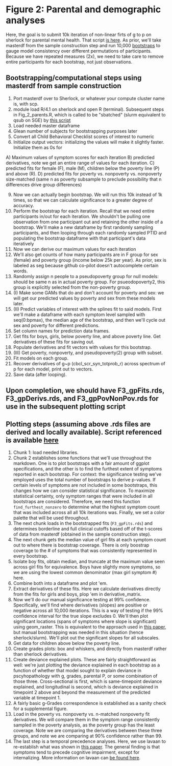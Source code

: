 # Figure 2: Parental and demographic analyses

Here, the goal is to submit 10k iteration of non-linear firts of g to p on sherlock for parental mental health. That script [is here](https://github.com/WilliamsPanLab/gp/blob/master/Slurm/Fig_2_parents.R).
As prior, we'll take masterdf from the sample construction step and run 10,000 [bootstraps](https://en.wikipedia.org/wiki/Bootstrapping_(statistics)) to gauge model consistency over different permutations of participants. Because we have repeated measures (2x), we need to take care to remove entire participants for each bootstrap, not just observations.

## Bootstrapping/computational steps using masterdf from sample construction

1. Port masterdf over to Sherlock, or whatever your compute cluster name is, with scp. 
2. module load R/4.1 on sherlock and open R (terminal). Subsequent steps in Fig_2_parents.R, which is called to be "sbatched" (slurm equivalent to qsub on SGE) by [this script](https://github.com/WilliamsPanLab/gp/blob/master/Slurm/sbatch_Fig2_Parents.sh)
4. Load needed master dataframe
5. Glean number of subjects for bootstrapping purposes later
6. Convert all Child Behavioral Checklist scores of interest to numeric
7. Initialize output vectors: initializing the values will make it slightly faster. Initialize them as 0s for
   
  A) Maximum values of symptom scores for each iteration
  B) predictied derivatives, note we get an entire range of values for each iteration.
  C) predicted fits for female (F), male (M), children below the poverty line (P) and above (R).
  D) predicted fits for poverty vs. nonpoverty vs. nonpoverty size-matched (same n as poverty subsample to preclude possibility that n differences drive group differences)

9. Now we can actually begin bootstrap. We will run this 10k instead of 1k times, so that we can calculate significance to a greater degree of accuracy.
10. Perform the bootstrap for each iteration. Recall that we need entire participants in/out for each iteration. We shouldn't be pulling one observation from one participant out and retaining the other inside of a bootstrap. We'll make a new dataframe by first randomly sampling participants, and then looping through each randomly sampled PTID and populating the bootstrap dataframe with that participant's data iteratively
11. Now we can derive our maximum values for each iteration
12. We'll also get counts of how many participants are in F group for sex (female) and poverty group (income below 25k per year). As prior, sex is labeled as seg because github co-pilot doesn't autocomplete certain words.
13. Randomly assign n people to a pseudopoverty group for null models: should be same n as in actual poverty group. For psueodopoverty2, this group is explicitly selected from the non-poverty group.
14. (I) Make some GAMs that do and don't account for poverty and sex: we will get our predicted values by poverty and sex from these models later.
15. (II) Predict variables of interest with the splines fit to said models. First we'll make a dataframe with each symptom level sampled with seq(0:bpmax), the median age of the bootstrap, and then we'll cycle out sex and poverty for different predictions.
16. Set column names for prediction data frames.
17. Get fits for boys, girls, below poverty line, and above poverty line. Get derivatives of these fits for saving out.
18. Populate derivatives and fit vectors with values for this bootstrap.
19. (III) Get poverty, nonpoverty, and pseudopoverty(2) group with subset.
20. Fit models on each group.
21. Recover derivatives of g~p (cbcl_scr_syn_totprob_r) across spectrum of p for each model, print out to vectors.
22. Save data (after looping).

## Upon completion, we should have F3_gpFits.rds, F3_gpDerivs.rds, and F3_gpPovNonPov.rds for use in the subsequent plotting script

## Plotting steps (assuming above .rds files are derived and locally available). Script referenced is available [here](https://github.com/WilliamsPanLab/gp/blob/master/Figures/code/Fig3.md)

1. Chunk 1: load needed libraries.
2. Chunk 2 establishes some functions that we'll use throughout the markdown. One is to plot bootstraps with a fair amount of ggplot specifications, and the other is to find the furthest extent of symptoms reported in each bootstrap. For context: the significance testing we've employed uses the total number of bootstraps to derive p-values. If certain levels of symptoms are not included in some bootstraps, this changes how we can consider statistical significance. To maximize statistical certainty, only symptom ranges that were included in all bootstraps are considered. Therefore, we need this function `find_furthest_nonzero` to determine what the highest symptom count that was included across all all 10k iterations was. Finally, we set a color palette that will be used throughout.
3. The next chunk loads in the bootstrapped fits (`F3_gpFits.rds`) and determines borderline and full clinical cutoffs based off of the t-scores of data from masterdf (obtained in the sample construction step).
5. The next chunk gets the median value of girl fits at each symptom count out to where there is bootstrap coverage. There is only boostrap coverage to the # of symptoms that was consistently represented in every bootstrap.
6. Isolate boy fits, obtain median, and truncate at the maximum value seen across girl fits for equivalence. Boys have slightly more symptoms, so we are using the lowest common denominator (max girl symptom #) here.
7. Combine both into a dataframe and plot 'em.
8. Extract derivatives of these fits. Here we calculate derivatives directly from the fits for girls and boys, plop 'em in derivative_matrix.
9. Now we'll do our manual significance testing at 99% confidence. Specifically, we'll find where derivatives (slopes) are positive or negative across all 10,000 iterations. This is a way of testing if the 99% confidence interval for the true slope excludes 0. We'll then plot significant locations (spans of symptoms where slope is significant) using geom_raster. This is equivalent to the approach used in [this paper](https://www.sciencedirect.com/science/article/pii/S1878929320300360), but manual bootstrapping was needed in this situation (hence sherlock/slurm). We'll plot out the significant slopes for all subscales.
10. Get data for children above below the poverty line.
11. Create grades plots: box and whiskers, and directly from masterdf rather than sherlock derivatives.
12. Create deviance explained plots. These are fairly straightforward as well: we're just plotting the deviance explained in each bootstrap as a function of whether that model sought to explain deviance in pscyhopathology with g, grades, parental P, or some combination of those three. Cross-sectional is first, which is same-timepoint deviance explained, and longitudinal is second, which is deviance explained in timepoint 2 above and beyond the measurement of the predicted variable at timepoint 1.
13. A fairly basic g-Grades correspondence is established as a sanity check for a supplemental figure.
14. Load in the poverty vs. nonpoverty vs. n-matched nonpoverty fit derivatives. We will compare them in the symptom range consistently sampled in the poverty analysis, as the poverty group has the least coverage. Note we are comparing the derivatives between these three groups, and note we are comparing at 90% confidence rather than 99.
15. The last step is a temporal precedence analyses. Here, we use lavaan to re-establish what was shown in [this paper](https://pubmed.ncbi.nlm.nih.gov/34332330/). The general finding is that symptoms tend to precede cognitive impairment, except for internalizing. More information on lavaan can [be found here](https://cran.r-project.org/web/packages/lavaan/lavaan.pdf).

